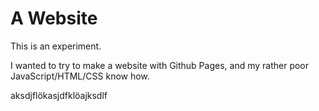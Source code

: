 # A Website

This is an experiment.

I wanted to try to make a website with Github Pages, and my rather poor JavaScript/HTML/CSS know how.

aksdjflökasjdfklöajksdlf

